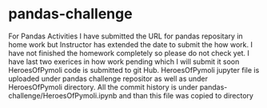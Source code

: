 # pandas-challenge
For Pandas Activities
I have submitted the URL for pandas repositary in home work but Instructor has extended the date to submit the how work. I have not finished the homework completely so please do not check yet. I have last two exerices in how work pending which I will submit it soon
HeroesOfPymoli code is submitted to git Hub. HeroesOfPymoli jupyter file is uploaded under pandas challenge repositor as well as under HeroesOfPymoli directory. All the commit history is under pandas-challenge/HeroesOfPymoli.ipynb and than this file was copied to directory
